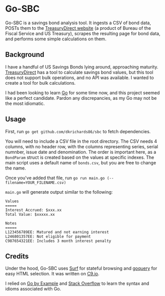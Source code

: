 # Go-SBC
Go-SBC is a savings bond analysis tool. It ingests a CSV of bond data, POSTs them
to the [TreasuryDirect website]("https://www.treasurydirect.gov/BC/SBCPrice)
(a product of Bureau of the Fiscal Service and US Treasury), scrapes the resulting
page for bond data, and performs some simple calculations on them.

## Background
I have a handful of US Savings Bonds lying around, approaching maturity. 
[TreasuryDirect]("https://www.treasurydirect.gov/BC/SBCPrice) has a tool to
calculate savings bond values, but this tool does not support bulk operations,
and no API was available. I wanted to create a tool for bulk calculations.

I had been looking to learn [Go](https://golang.org/) for some time now, and this
project seemed like a perfect candidate. Pardon any discrepancies, as my Go may
not be the most idiomatic.

## Usage
First, run `go get github.com/dkrichards86/sbc` to fetch dependencies.

You will need to include a CSV file in the root directory. The CSV needs 4 columns,
with no header row, with the columns representing series, serial numnber, issue
date and denomination. The order is important here, as a `BondParam` struct is 
created based on the values at specific indexes. The main script uses a default 
name of `bonds.csv`, but you are free to change the name. 

Once you've added that file, run `go run main.go (--filename=YOUR_FILENAME.csv)`

`main.go` will generate output similar to the following: 
```
Values
=====
Interest Accrued: $xxx.xx
Total Value: $xxxxx.xx

Notes
=====
L123456789EE: Matured and not earning interest
L246801357EE: Not eligible for payment
C987654321EE: Includes 3 month interest penalty
```

## Credits
Under the hood, Go-SBC uses [Surf](https://github.com/headzoo/surf) for stateful
browsing and [goquery](https://github.com/PuerkitoBio/goquery) for easy HTML
selection. It was written on [C9.io](https://c9.io/).

I relied on [Go by Example](https://gobyexample.com/) and [Stack Overflow](https://stackoverflow.com/)
to learn the syntax and idioms associated with Go.